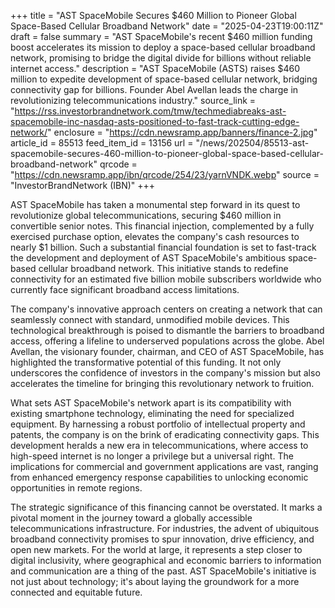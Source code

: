 +++
title = "AST SpaceMobile Secures $460 Million to Pioneer Global Space-Based Cellular Broadband Network"
date = "2025-04-23T19:00:11Z"
draft = false
summary = "AST SpaceMobile's recent $460 million funding boost accelerates its mission to deploy a space-based cellular broadband network, promising to bridge the digital divide for billions without reliable internet access."
description = "AST SpaceMobile (ASTS) raises $460 million to expedite development of space-based cellular network, bridging connectivity gap for billions. Founder Abel Avellan leads the charge in revolutionizing telecommunications industry."
source_link = "https://rss.investorbrandnetwork.com/tmw/techmediabreaks-ast-spacemobile-inc-nasdaq-asts-positioned-to-fast-track-cutting-edge-network/"
enclosure = "https://cdn.newsramp.app/banners/finance-2.jpg"
article_id = 85513
feed_item_id = 13156
url = "/news/202504/85513-ast-spacemobile-secures-460-million-to-pioneer-global-space-based-cellular-broadband-network"
qrcode = "https://cdn.newsramp.app/ibn/qrcode/254/23/yarnVNDK.webp"
source = "InvestorBrandNetwork (IBN)"
+++

<p>AST SpaceMobile has taken a monumental step forward in its quest to revolutionize global telecommunications, securing $460 million in convertible senior notes. This financial injection, complemented by a fully exercised purchase option, elevates the company's cash resources to nearly $1 billion. Such a substantial financial foundation is set to fast-track the development and deployment of AST SpaceMobile's ambitious space-based cellular broadband network. This initiative stands to redefine connectivity for an estimated five billion mobile subscribers worldwide who currently face significant broadband access limitations.</p><p>The company's innovative approach centers on creating a network that can seamlessly connect with standard, unmodified mobile devices. This technological breakthrough is poised to dismantle the barriers to broadband access, offering a lifeline to underserved populations across the globe. Abel Avellan, the visionary founder, chairman, and CEO of AST SpaceMobile, has highlighted the transformative potential of this funding. It not only underscores the confidence of investors in the company's mission but also accelerates the timeline for bringing this revolutionary network to fruition.</p><p>What sets AST SpaceMobile's network apart is its compatibility with existing smartphone technology, eliminating the need for specialized equipment. By harnessing a robust portfolio of intellectual property and patents, the company is on the brink of eradicating connectivity gaps. This development heralds a new era in telecommunications, where access to high-speed internet is no longer a privilege but a universal right. The implications for commercial and government applications are vast, ranging from enhanced emergency response capabilities to unlocking economic opportunities in remote regions.</p><p>The strategic significance of this financing cannot be overstated. It marks a pivotal moment in the journey toward a globally accessible telecommunications infrastructure. For industries, the advent of ubiquitous broadband connectivity promises to spur innovation, drive efficiency, and open new markets. For the world at large, it represents a step closer to digital inclusivity, where geographical and economic barriers to information and communication are a thing of the past. AST SpaceMobile's initiative is not just about technology; it's about laying the groundwork for a more connected and equitable future.</p>